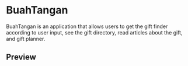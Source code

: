 # BuahTangan

BuahTangan is an application that allows users to get the gift finder according to user input, see the gift directory, read articles about the gift, and gift planner.

## Preview


